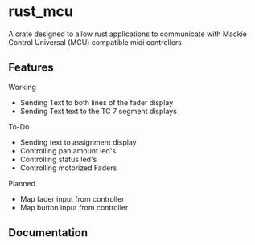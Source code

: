 # rust_mcu
A crate designed to allow rust applications to communicate with Mackie Control Universal (MCU) compatible midi controllers
## Features
Working
 - Sending Text to both lines of the fader display
 - Sending Text text to the TC 7 segment displays

To-Do
 - Sending text to assignment display
 - Controlling pan amount led's
 - Controlling status led's
 - Controlling motorized Faders

Planned
 - Map fader input from controller
 - Map button input from controller

## Documentation

